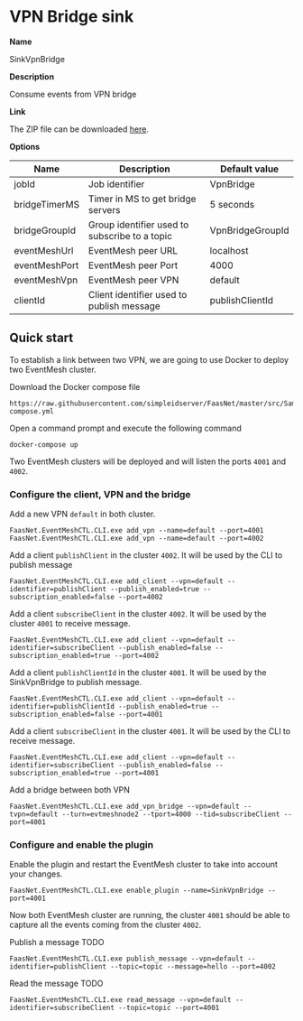 # VPN Bridge sink

**Name**

SinkVpnBridge

**Description**

Consume events from VPN bridge

**Link**

The ZIP file can be downloaded [here]().

**Options**

| Name                  | Description                           	    | Default value     |
| --------------------- | --------------------------------------------- | ----------------- |
| jobId      			| Job identifier              				 	| VpnBridge    	 	|
| bridgeTimerMS 		| Timer in MS to get bridge servers      		| 5 seconds	     	|
| bridgeGroupId 		| Group identifier used to subscribe to a topic | VpnBridgeGroupId  |
| eventMeshUrl      	| EventMesh peer URL                       	    | localhost     	|
| eventMeshPort     	| EventMesh peer Port                      	    | 4000         	    |
| eventMeshVpn      	| EventMesh peer VPN                       	    | default       	|
| clientId      		| Client identifier used to publish message  	| publishClientId   |

## Quick start

To establish a link between two VPN, we are going to use Docker to deploy two EventMesh cluster.

Download the Docker compose file

```
https://raw.githubusercontent.com/simpleidserver/FaasNet/master/src/Samples/FaasNet.EventMesh.TwoCluster/docker-compose.yml
```

Open a command prompt and execute the following command 

```
docker-compose up
```

Two EventMesh clusters will be deployed and will listen the ports `4001` and `4002`.

### Configure the client, VPN and the bridge

Add a new VPN `default` in both cluster.

```
FaasNet.EventMeshCTL.CLI.exe add_vpn --name=default --port=4001
FaasNet.EventMeshCTL.CLI.exe add_vpn --name=default --port=4002
```

Add a client `publishClient` in the cluster `4002`. It will be used by the CLI to publish message

```
FaasNet.EventMeshCTL.CLI.exe add_client --vpn=default --identifier=publishClient --publish_enabled=true --subscription_enabled=false --port=4002
```

Add a client `subscribeClient` in the cluster `4002`. It will be used by the cluster `4001` to receive message.

```
FaasNet.EventMeshCTL.CLI.exe add_client --vpn=default --identifier=subscribeClient --publish_enabled=false --subscription_enabled=true --port=4002
```

Add a client `publishClientId` in the cluster `4001`. It will be used by the SinkVpnBridge to publish message.

```
FaasNet.EventMeshCTL.CLI.exe add_client --vpn=default --identifier=publishClientId --publish_enabled=true --subscription_enabled=false --port=4001
```


Add a client `subscribeClient` in the cluster `4001`. It will be used by the CLI to receive message.

```
FaasNet.EventMeshCTL.CLI.exe add_client --vpn=default --identifier=subscribeClient --publish_enabled=false --subscription_enabled=true --port=4001
```

Add a bridge between both VPN

```
FaasNet.EventMeshCTL.CLI.exe add_vpn_bridge --vpn=default --tvpn=default --turn=evtmeshnode2 --tport=4000 --tid=subscribeClient --port=4001
```

### Configure and enable the plugin

Enable the plugin and restart the EventMesh cluster to take into account your changes.

```
FaasNet.EventMeshCTL.CLI.exe enable_plugin --name=SinkVpnBridge --port=4001
```

Now both EventMesh cluster are running, the cluster `4001` should be able to capture all the events coming from the cluster `4002`.

Publish a message TODO

```
FaasNet.EventMeshCTL.CLI.exe publish_message --vpn=default --identifier=publishClient --topic=topic --message=hello --port=4002
```


Read the message TODO

```
FaasNet.EventMeshCTL.CLI.exe read_message --vpn=default --identifier=subscribeClient --topic=topic --port=4001
```